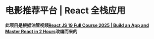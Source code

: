 # 电影推荐平台 | React 全栈应用

**此项目是根据油管视频[React JS 19 Full Course 2025 | Build an App and Master React in 2 Hours](https://youtu.be/dCLhUialKPQ?si=E9ilBk-w0q2veSCS)改编而来的**
